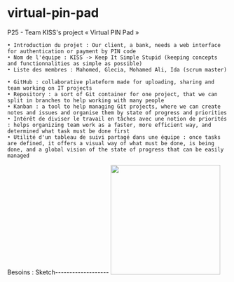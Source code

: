# virtual-pin-pad
P25 - Team KISS's project « Virtual PIN Pad »

    • Introduction du projet : Our client, a bank, needs a web interface for authentication or payment by PIN code
    • Nom de l'équipe : KISS -> Keep It Simple Stupid (keeping concepts and functionnalities as simple as possible)
    • Liste des membres : Mahomed, Glecia, Mohamed Ali, Ida (scrum master)
    
    • GitHub : collaborative plateform made for uploading, sharing and team working on IT projects
    • Repository : a sort of Git container for one project, that we can split in branches to help working with many people
    • Kanban : a tool to help managing Git projects, where we can create notes and issues and organise them by state of progress and priorities
    • Intérêt de diviser le travail en tâches avec une notion de priorités : helps organizing team work as a faster, more efficient way, and determined what task must be done first
    • Utilité d'un tableau de suivi partagé dans une équipe : once tasks are defined, it offers a visual way of what must be done, is being done, and a global vision of the state of progress that can be easily managed
    
    
Besoins : 
Sketch-------------------
<img src="https://user-images.githubusercontent.com/64545714/141975849-304892b7-5f7c-4f2b-a3f0-90f4815cf78d.JPG" width="250">
